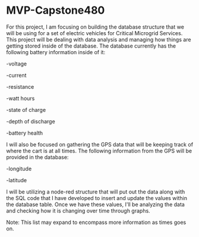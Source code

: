 # MVP-Capstone480
For this project, I am focusing on building the database structure that we will be using for a set of electric vehicles for Critical Microgrid Services. 
This project will be dealing with data analysis and managing how things are getting stored inside of the database. The database currently has the following battery information inside of it:
  
  -voltage
  
  -current
  
  -resistance
  
  -watt hours
  
  -state of charge
  
  -depth of discharge
  
  -battery health

I will also be focused on gathering the GPS data that will be keeping track of where the cart is at all times. 
The following information from the GPS will be provided in the database:
  
  -longitude
  
  -latitude

I will be utilizing a node-red structure that will put out the data along with the SQL code that I have developed to insert and update the values within the database table. Once we have these values, I'll be analyzing the data and checking how it is changing over time through graphs.

Note: This list may expand to encompass more information as times goes on.

